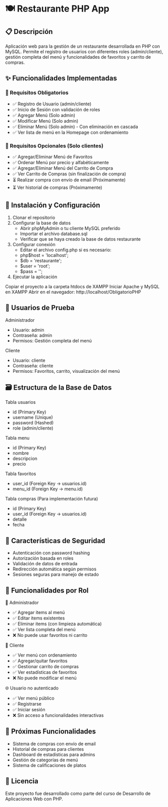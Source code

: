 # 🍽️ Restaurante PHP App 

## 📋 Descripción
Aplicación web para la gestión de un restaurante desarrollada en PHP con MySQL. Permite el registro de usuarios con diferentes roles (admin/cliente), gestión completa del menú y funcionalidades de favoritos y carrito de compras.

## ✨ Funcionalidades Implementadas

### 📌 Requisitos Obligatorios
- ✅ Registro de Usuario (admin/cliente)
- ✅ Inicio de Sesión con validación de roles
- ✅ Agregar Menú (Solo admin)
- ✅ Modificar Menú (Solo admin)
- ✅ Eliminar Menú (Solo admin) - Con eliminación en cascada
- ✅ Ver lista de menú en la Homepage con ordenamiento

### 🌟 Requisitos Opcionales (Solo clientes)
- ✅ Agregar/Eliminar Menú de Favoritos
- ✅ Ordenar Menú por precio y alfabéticamente
- ✅ Agregar/Eliminar Menú del Carrito de Compra
- ✅ Ver Carrito de Compras (sin finalización de compra)
- ⏳ Realizar compra con envío de email (Próximamente)
- ⏳ Ver historial de compras (Próximamente)

## 🚀 Instalación y Configuración
1. Clonar el repositorio 
2. Configurar la base de datos
    - Abrir phpMyAdmin o tu cliente MySQL preferido
    - Importar el archivo database.sql
    - Verificar que se haya creado la base de datos restaurante
3. Configurar conexión
    - Editar el archivo config.php si es necesario:
    - php$host = 'localhost';
    - $db   = 'restaurante';
    - $user = 'root';
    - $pass = '';
4. Ejecutar la aplicación

Copiar el proyecto a la carpeta htdocs de XAMPP
Iniciar Apache y MySQL en XAMPP
Abrir en el navegador: http://localhost/ObligatorioPHP

## 👤 Usuarios de Prueba
Administrador
- Usuario: admin
- Contraseña: admin
- Permisos: Gestión completa del menú

Cliente
- Usuario: cliente
- Contraseña: cliente
- Permisos: Favoritos, carrito, visualización del menú

## 🗃️ Estructura de la Base de Datos

Tabla usuarios
- id (Primary Key)
- username (Unique)
- password (Hashed)
- role (admin/cliente)

Tabla menu

- id (Primary Key)
- nombre
- descripcion
- precio

Tabla favoritos

- user_id (Foreign Key → usuarios.id)
- menu_id (Foreign Key → menu.id)

Tabla compras (Para implementación futura)

- id (Primary Key)
- user_id (Foreign Key → usuarios.id)
- detalle
- fecha

## 🔐 Características de Seguridad

- Autenticación con password hashing
- Autorización basada en roles
- Validación de datos de entrada
- Redirección automática según permisos
- Sesiones seguras para manejo de estado

## 🎯 Funcionalidades por Rol

👔 Administrador

- ✅ Agregar items al menú
- ✅ Editar items existentes
- ✅ Eliminar items (con limpieza automática)
- ✅ Ver lista completa del menú
- ❌ No puede usar favoritos ni carrito

👤 Cliente

- ✅ Ver menú con ordenamiento
- ✅ Agregar/quitar favoritos
- ✅ Gestionar carrito de compras
- ✅ Ver estadísticas de favoritos
- ❌ No puede modificar el menú

🌐 Usuario no autenticado

- ✅ Ver menú público
- ✅ Registrarse
- ✅ Iniciar sesión
- ❌ Sin acceso a funcionalidades interactivas

## 🔄 Próximas Funcionalidades

- Sistema de compras con envío de email
- Historial de compras para clientes
- Dashboard de estadísticas para admins
- Gestión de categorías de menú
- Sistema de calificaciones de platos

## 📄 Licencia
Este proyecto fue desarrollado como parte del curso de Desarrollo de Aplicaciones Web con PHP.

